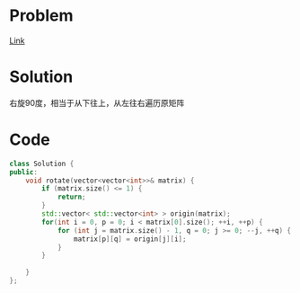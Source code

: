 # Problem
[Link](https://leetcode-cn.com/problems/rotate-image/)

# Solution
右旋90度，相当于从下往上，从左往右遍历原矩阵


# Code
```cpp
class Solution {
public:
    void rotate(vector<vector<int>>& matrix) {
        if (matrix.size() <= 1) {
            return;
        }
        std::vector< std::vector<int> > origin(matrix);
        for(int i = 0, p = 0; i < matrix[0].size(); ++i, ++p) {
            for (int j = matrix.size() - 1, q = 0; j >= 0; --j, ++q) {
                matrix[p][q] = origin[j][i];
            }
        }
        
    }
};
```